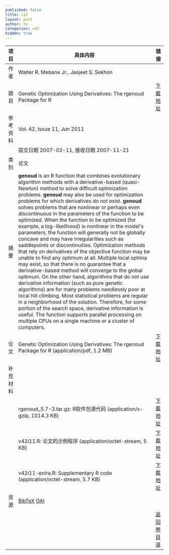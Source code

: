 ```yaml
---
published: false
title: i11
layout: post
author: Yu
categories: v42
hidden: true
---
```


| 项目 | 具体内容 | 链接 |
|---:|---|---|
| 作者 | Walter R. Mebane Jr., Jasjeet S. Sekhon| |
| 题目 |Genetic Optimization Using Derivatives: The rgenoud Package for R | [下载地址](http://www.jstatsoft.org/v42/i11/paper) |
| 参考资料 |Vol. 42, Issue 11, Jun 2011 | |
| | 提交日期 2007-02-11, 接收日期 2007-11-21| | 
| 类别 | 论文| |
| 摘要 | <b>genoud</b> is an R function that combines evolutionary algorithm methods with a derivative-based (quasi-Newton) method to solve difficult optimization problems. <b>genoud</b> may also be used for optimization problems for which derivatives do not exist. <b>genoud</b> solves problems that are nonlinear or perhaps even discontinuous in the parameters of the function to be optimized. When the function to be optimized (for example, a log-likelihood) is nonlinear in the model's parameters, the function will generally not be globally concave and may have irregularities such as saddlepoints or discontinuities. Optimization methods that rely on derivatives of the objective function may be unable to find any optimum at all. Multiple local optima may exist, so that there is no guarantee that a derivative-based method will converge to the global optimum. On the other hand, algorithms that do not use derivative information (such as pure genetic algorithms) are for many problems needlessly poor at local hill climbing. Most statistical problems are regular in a neighborhood of the solution. Therefore, for some portion of the search space, derivative information is useful. The function supports parallel processing on multiple CPUs on a single machine or a cluster of computers.| |
| 论文 | Genetic Optimization Using Derivatives: The rgenoud Package for R  (application/pdf, 1.2 MB)| [下载地址](http://www.jstatsoft.org/v42/i11/paper) |
| 补充材料 | | |
| |rgenoud_5.7-3.tar.gz: R软件包源代码  (application/x-gzip, 1014.3 KB)|  [下载地址](http://www.jstatsoft.org/v42/i11/supp/1) |
| |v42i11.R: 论文的示例程序  (application/octet-stream, 5 KB)|  [下载地址](http://www.jstatsoft.org/v42/i11/supp/2) |
| |v42i11-extra.R: Supplementary R code  (application/octet-stream, 5.7 KB)|  [下载地址](http://www.jstatsoft.org/v42/i11/supp/3) |
| 资源 | [BibTeX](http://www.jstatsoft.org/v42/i11/bibtex) [OAI](http://www.jstatsoft.org/oai?verb=GetRecord&identifier=oai.jstatsoft/v42/i11&prefix=oai_dc)| |
| |  | [返回卷目录]({{site.baseurl}}/volume/v42.html) |